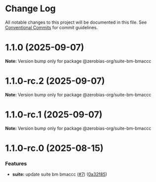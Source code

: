 # Change Log

All notable changes to this project will be documented in this file.
See [Conventional Commits](https://conventionalcommits.org) for commit guidelines.

# 1.1.0 (2025-09-07)

**Note:** Version bump only for package @zerobias-org/suite-bm-bmaccc





# 1.1.0-rc.2 (2025-09-07)

**Note:** Version bump only for package @zerobias-org/suite-bm-bmaccc





# 1.1.0-rc.1 (2025-09-07)

**Note:** Version bump only for package @zerobias-org/suite-bm-bmaccc





# 1.1.0-rc.0 (2025-08-15)


### Features

* **suite:** update suite bm bmaccc ([#7](https://github.com/zerobias-org/suite/issues/7)) ([0a32f85](https://github.com/zerobias-org/suite/commit/0a32f854a731926660d9f3f709d78d5064d12a96))
